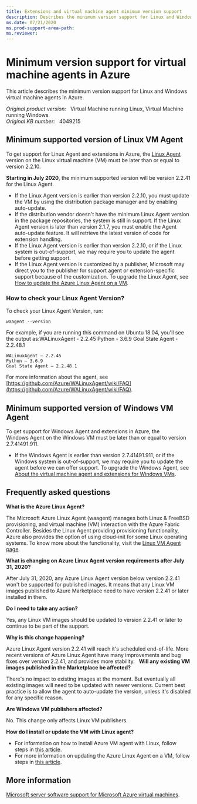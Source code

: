```yaml
---
title: Extensions and virtual machine agent minimum version support
description: Describes the minimum version support for Linux and Windows virtual machine agents in Azure.
ms.date: 07/21/2020
ms.prod-support-area-path: 
ms.reviewer: 
---
```

# Minimum version support for virtual machine agents in Azure

This article describes the minimum version support for Linux and Windows virtual machine agents in Azure.

_Original product version:_ &nbsp; Virtual Machine running Linux, Virtual Machine running Windows  
_Original KB number:_ &nbsp; 4049215

## Minimum supported version of Linux VM Agent

To get support for Linux Agent and extensions in Azure, the [Linux Agent](https://github.com/Azure/WALinuxAgent) version on the Linux virtual machine (VM) must be later than or equal to version 2.2.10.

**Starting in July 2020**, the minimum supported version will be version 2.2.41 for the Linux Agent.

- If the Linux Agent version is earlier than version 2.2.10, you must update the VM by using the distribution package manager and by enabling auto-update. 
- If the distribution vendor doesn't have the minimum Linux Agent version in the package repositories, the system is still in support. If the Linux Agent version is later than version 2.1.7, you must enable the Agent auto-update feature. It will retrieve the latest version of code for extension handling.
- If the Linux Agent version is earlier than version 2.2.10, or if the Linux system is out-of-support, we may require you to update the agent before getting support.
- If the Linux Agent version is customized by a publisher, Microsoft may direct you to the publisher for support agent or extension-specific support because of the customization.
 To upgrade the Linux Agent, see [How to update the Azure Linux Agent on a VM](https://docs.microsoft.com/azure/virtual-machines/linux/update-agent).

### How to check your Linux Agent Version?

To check your Linux Agent Version, run:

```console
waagent --version
```

For example, if you are running this command on Ubuntu 18.04, you'll see the output as:WALinuxAgent - 2.2.45 Python - 3.6.9 Goal State Agent - 2.2.48.1

```output
WALinuxAgent – 2.2.45
Python – 3.6.9
Goal State Agent – 2.2.48.1
```

For more information about the agent, see [https://github.com/Azure/WALinuxAgent/wiki/FAQ](https://github.com/Azure/WALinuxAgent/wiki/FAQ).

## Minimum supported version of Windows VM Agent

To get support for Windows Agent and extensions in Azure, the Windows Agent on the Windows VM must be later than or equal to version 2.7.41491.911.

- If the Windows Agent is earlier than version 2.7.41491.911, or if the Windows system is out-of-support, we may require you to update the agent before we can offer support.
 To upgrade the Windows Agent, see [About the virtual machine agent and extensions for Windows VMs](https://docs.microsoft.com/azure/virtual-machines/extensions/agent-windows). 

## Frequently asked questions

**What is the Azure Linux Agent?**
  
The Microsoft Azure Linux Agent (waagent) manages both Linux & FreeBSD provisioning, and virtual machine (VM) interaction with the Azure Fabric Controller. Besides the Linux Agent providing provisioning functionality, Azure also provides the option of using cloud-init for some Linux operating systems. To know more about the functionality, visit the [Linux VM Agent page](https://docs.microsoft.com/azure/virtual-machines/extensions/agent-linux).

**What is changing on Azure Linux Agent version requirements after July 31, 2020?**
  
After July 31, 2020, any Azure Linux Agent version below version 2.2.41 won't be supported for published images. It means that any Linux VM images published to Azure Marketplace need to have version 2.2.41 or later installed in them.

**Do I need to take any action?**
  
Yes, any Linux VM images should be updated to version 2.2.41 or later to continue to be part of the support.

**Why is this change happening?**
  
Azure Linux Agent version 2.2.41 will reach it's scheduled end-of-life. More recent versions of Azure Linux Agent have many improvements and bug fixes over version 2.2.41, and provides more stability.
  
**Will any existing VM images published in the Marketplace be affected?**
  
There's no impact to existing images at the moment. But eventually all existing images will need to be updated with newer versions. Current best practice is to allow the agent to auto-update the version, unless it's disabled for any specific reason.

**Are Windows VM publishers affected?**
  
No. This change only affects Linux VM publishers.

**How do I install or update the VM with Linux agent?**
  
- For information on how to install Azure VM agent with Linux, follow steps in [this article](https://docs.microsoft.com/azure/virtual-machines/extensions/agent-linux#installation).
- For more information on updating the Azure Linux Agent on a VM, follow steps in [this article](https://docs.microsoft.com/azure/virtual-machines/extensions/update-linux-agent).

## More information

[Microsoft server software support for Microsoft Azure virtual machines](https://support.microsoft.com/help/2721672).

